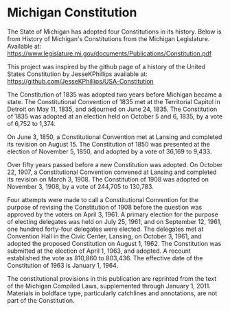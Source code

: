 # Michigan Constitution

The State of Michigan has adopted four Constitutions in its history. Below is from History of Michigan's Constitutions from the Michigan Legislature. Available at: https://www.legislature.mi.gov/documents/Publications/Constitution.pdf 

This project was inspired by the github page of a history of the United States Constitution by JesseKPhillips available at: https://github.com/JesseKPhillips/USA-Constitution 

The Constitution of 1835 was adopted two years before Michigan became a state. The Constitutional Convention of 1835 met at the Territorial Capitol in Detroit on May 11, 1835, and adjourned on June 24, 1835. The Constitution of 1835 was adopted at an election held on October 5 and 6, 1835, by a vote of 6,752 to 1,374.

On June 3, 1850, a Constitutional Convention met at Lansing and completed its revision on August 15. The Constitution of 1850 was presented at the election of November 5, 1850, and adopted by a vote of 36,169 to 9,433. 

Over fifty years passed before a new Constitution was adopted. On October 22, 1907, a Constitutional Convention convened at Lansing and completed its revision on March 3, 1908. The Constitution of 1908 was adopted on November 3, 1908, by a vote of 244,705 to 130,783.

Four attempts were made to call a Constitutional Convention for the purpose of revising the Constitution of 1908 before the question was approved by the voters on April 3, 1961. A primary election for the purpose of electing delegates was held on July 25, 1961, and on September 12, 1961, one hundred forty-four delegates were elected. The delegates met at Convention Hall in the Civic Center, Lansing, on October 3, 1961, and adopted the proposed Constitution on August 1, 1962. The Constitution was submitted at the election of April 1, 1963, and adopted. A recount established the vote as 810,860 to 803,436. The effective date of the Constitution of 1963 is January 1, 1964.

The constitutional provisions in this publication are reprinted from the text of the Michigan Compiled Laws, supplemented through January 1, 2011. Materials in boldface type, particularly catchlines and annotations, are not part of the Constitution.

